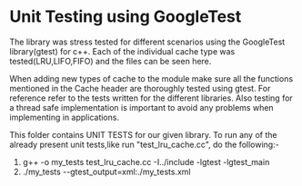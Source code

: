 # Unit Testing using GoogleTest

The library was stress tested for different scenarios using the GoogleTest library(gtest) for c++. Each of the individual cache type was tested(LRU,LIFO,FIFO) and the files can be seen here.

When adding new types of cache to the module make sure all the functions mentioned in the Cache header are thoroughly tested using gtest. For reference refer to the tests written for the different libraries. Also testing for a thread safe implementation is important to avoid any problems when implementing in applications.

This folder contains UNIT TESTS for our given library. To run any of the already present unit tests,like run "test_lru_cache.cc", do the following:-


1. g++ -o my_tests test_lru_cache.cc -I../include -lgtest -lgtest_main
2. ./my_tests --gtest_output=xml:./my_tests.xml

